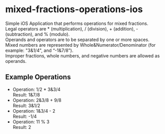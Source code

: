# mixed-fractions-operations-ios

<p/>Simple iOS Application that performs operations for mixed fractions. <br>
Legal operators are * (multiplication),  / (division),  + (addition),  - (subtraction), and  % (modulo). <br>
Operands and operators are to be separated by one or more spaces.<br>
Mixed numbers are represented by Whole&Numerator/Denominator (for example: "3&1/4", and “-1&7/8”). <br>
Improper fractions, whole numbers, and negative numbers are allowed as operands. <p/>

<h2>Example Operations</h2>

<ul>
<li>Operation: 1/2 * 3&3/4<br>Result: 1&7/8</li>
<li>Operation: 2&3/8 + 9/8<br>Result: 3&1/2</li>
<li>Operation: 1&3/4 - 2<br>Result: -1/4</li>
<li>Operation: 11 % 3<br>Result: 2</li>
</ul>
